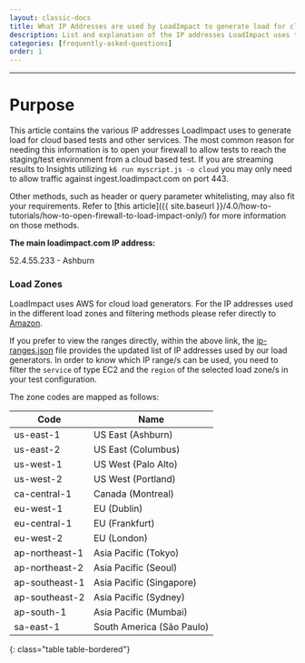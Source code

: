 ```yaml
---
layout: classic-docs
title: What IP Addresses are used by LoadImpact to generate load for cloud based tests?
description: List and explanation of the IP addresses LoadImpact uses to generate load during a k6 cloud executed test.
categories: [frequently-asked-questions]
order: 1
---
```


***

# Purpose

This article contains the various IP addresses LoadImpact uses to generate load for cloud based tests and other services. The most common reason for needing this information is to open your firewall to allow tests to reach the staging/test environment from a cloud based test. If you are streaming results to Insights utilizing `k6 run myscript.js -o cloud` you may only need to allow traffic against ingest.loadimpact.com on port 443.

Other methods, such as header or query parameter whitelisting, may also fit your requirements. Refer to [this article]({{ site.baseurl }}/4.0/how-to-tutorials/how-to-open-firewall-to-load-impact-only/) for more information on those methods.


**The main loadimpact.com IP address:**

52.4.55.233 - Ashburn

### Load Zones

LoadImpact uses AWS for cloud load generators. For the IP addresses used in the different load zones and filtering methods please refer directly to [Amazon](http://docs.aws.amazon.com/general/latest/gr/aws-ip-ranges.html).

If you prefer to view the ranges directly, within the above link, the [ip-ranges.json](https://ip-ranges.amazonaws.com/ip-ranges.json) file provides the updated list of IP addresses used by our load generators. In order to know which IP range/s can be used, you need to filter the `service` of type EC2 and the `region` of the selected load zone/s in your test configuration.

The zone codes are mapped as follows:


Code           | Name
---------------|--------------------------
us-east-1      | US East (Ashburn)
us-east-2      | US East (Columbus)
us-west-1      | US West (Palo Alto)
us-west-2      | US West (Portland)
ca-central-1   | Canada (Montreal)
eu-west-1      | EU (Dublin)
eu-central-1   | EU (Frankfurt)
eu-west-2      | EU (London)
ap-northeast-1 | Asia Pacific (Tokyo)
ap-northeast-2 | Asia Pacific (Seoul)
ap-southeast-1 | Asia Pacific (Singapore)
ap-southeast-2 | Asia Pacific (Sydney)
ap-south-1     | Asia Pacific (Mumbai)
sa-east-1      | South America (São Paulo)
{: class="table table-bordered"}
<!--stackedit_data:
eyJoaXN0b3J5IjpbLTE3MjE3OTMwMjZdfQ==
-->